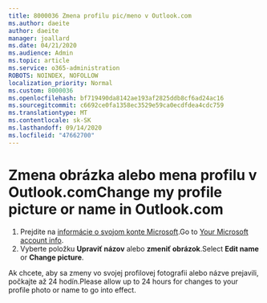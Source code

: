 ```yaml
---
title: 8000036 Zmena profilu pic/meno v Outlook.com
ms.author: daeite
author: daeite
manager: joallard
ms.date: 04/21/2020
ms.audience: Admin
ms.topic: article
ms.service: o365-administration
ROBOTS: NOINDEX, NOFOLLOW
localization_priority: Normal
ms.custom: 8000036
ms.openlocfilehash: bf719490da8142ae193af2825ddb8cf6ad24ac16
ms.sourcegitcommit: c6692ce0fa1358ec3529e59ca0ecdfdea4cdc759
ms.translationtype: MT
ms.contentlocale: sk-SK
ms.lasthandoff: 09/14/2020
ms.locfileid: "47662700"
---
```

# <a name="change-my-profile-picture-or-name-in-outlookcom"></a><span data-ttu-id="139d7-102">Zmena obrázka alebo mena profilu v Outlook.com</span><span class="sxs-lookup"><span data-stu-id="139d7-102">Change my profile picture or name in Outlook.com</span></span>

1. <span data-ttu-id="139d7-103">Prejdite na [informácie o svojom konte Microsoft](https://go.microsoft.com/fwlink/p/?linkid=860841).</span><span class="sxs-lookup"><span data-stu-id="139d7-103">Go to [Your Microsoft account info](https://go.microsoft.com/fwlink/p/?linkid=860841).</span></span>
1. <span data-ttu-id="139d7-104">Vyberte položku **Upraviť názov** alebo **zmeniť obrázok**.</span><span class="sxs-lookup"><span data-stu-id="139d7-104">Select **Edit name** or **Change picture**.</span></span>

<span data-ttu-id="139d7-105">Ak chcete, aby sa zmeny vo svojej profilovej fotografii alebo názve prejavili, počkajte až 24 hodín.</span><span class="sxs-lookup"><span data-stu-id="139d7-105">Please allow up to 24 hours for changes to your profile photo or name to go into effect.</span></span>